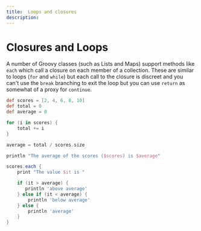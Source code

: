 ```yaml
---
title:	Loops and closures
description:	
---
```

# Closures and Loops
A number of Groovy classes (such as Lists and Maps) support methods like `each` which call a closure on each member of a collection. These are similar to loops (`for` and `while`) but each call to the closure is discreet and you can't use the `break` branching to exit the loop but you can use `return` as somewhat of a proxy for `continue`.

```groovy
def scores = [2, 4, 6, 8, 10]
def total = 0
def average = 0

for (i in scores) {
    total += i
}

average = total / scores.size

println "The average of the scores ($scores) is $average"

scores.each {
    print "The value $it is "

    if (it > average) {
       println 'above average'
    } else if (it < average) {
        println 'below average'
    } else {
        println 'average'
    }
}
```